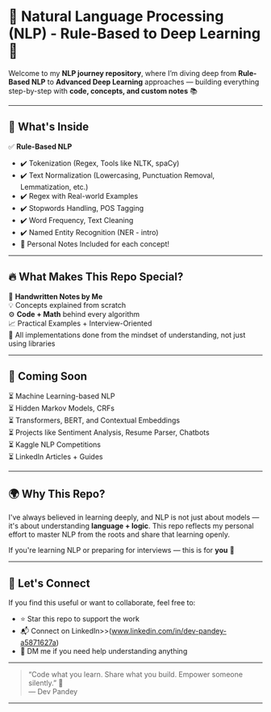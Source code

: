 # 🧠 Natural Language Processing (NLP) - Rule-Based to Deep Learning 🚀

Welcome to my **NLP journey repository**, where I’m diving deep from **Rule-Based NLP** to **Advanced Deep Learning** approaches — building everything step-by-step with **code, concepts, and custom notes** 📚

---

## 📌 What's Inside

✅ **Rule-Based NLP**  
- ✔️ Tokenization (Regex, Tools like NLTK, spaCy)  
- ✔️ Text Normalization (Lowercasing, Punctuation Removal, Lemmatization, etc.)  
- ✔️ Regex with Real-world Examples  
- ✔️ Stopwords Handling, POS Tagging  
- ✔️ Word Frequency, Text Cleaning  
- ✔️ Named Entity Recognition (NER - intro)  
- 📒 Personal Notes Included for each concept!

---

## 🔥 What Makes This Repo Special?

📌 **Handwritten Notes by Me**  
💡 Concepts explained from scratch  
⚙️ **Code + Math** behind every algorithm  
📈 Practical Examples + Interview-Oriented  
🧩 All implementations done from the mindset of understanding, not just using libraries

---

## 🚧 Coming Soon

⏳ Machine Learning-based NLP  
⏳ Hidden Markov Models, CRFs  
⏳ Transformers, BERT, and Contextual Embeddings  
⏳ Projects like Sentiment Analysis, Resume Parser, Chatbots  
⏳ Kaggle NLP Competitions  
⏳ LinkedIn Articles + Guides

---

## 🌍 Why This Repo?

I've always believed in learning deeply, and NLP is not just about models — it's about understanding **language + logic**. This repo reflects my personal effort to master NLP from the roots and share that learning openly.

If you're learning NLP or preparing for interviews — this is for **you** 💪

---

## 🙌 Let's Connect

If you find this useful or want to collaborate, feel free to:

- ⭐ Star this repo to support the work
- 📬 Connect on LinkedIn>>(www.linkedin.com/in/dev-pandey-a5871627a)
- 🧠 DM me if you need help understanding anything

---

> “Code what you learn. Share what you build. Empower someone silently.” 🚀  
> — Dev Pandey

---

